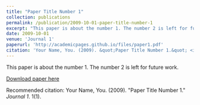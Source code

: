 ```yaml
---
title: "Paper Title Number 1"
collection: publications
permalink: /publication/2009-10-01-paper-title-number-1
excerpt: "This paper is about the number 1. The number 2 is left for future work.<br/><img src='/images/500x300.png'>"
date: 2009-10-01
venue: 'Journal 1'
paperurl: 'http://academicpages.github.io/files/paper1.pdf'
citation: 'Your Name, You. (2009). &quot;Paper Title Number 1.&quot; <i>Journal 1</i>. 1(1).'
---
```

This paper is about the number 1. The number 2 is left for future work.

[Download paper here](http://academicpages.github.io/files/paper1.pdf)

Recommended citation: Your Name, You. (2009). "Paper Title Number 1." <i>Journal 1</i>. 1(1).
